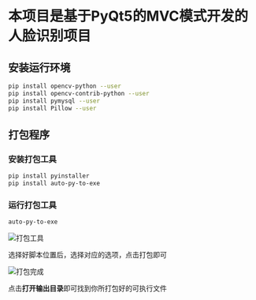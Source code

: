 # 本项目是基于PyQt5的MVC模式开发的人脸识别项目

## 安装运行环境
```bash
pip install opencv-python --user
pip install opencv-contrib-python --user
pip install pymysql --user
pip install Pillow --user
```


## 打包程序
### 安装打包工具
```bash
pip install pyinstaller
pip install auto-py-to-exe
```
### 运行打包工具
```bash
auto-py-to-exe
```
![打包工具](https://images.iotlearn.cn/img/20220526212516.png)

选择好脚本位置后，选择对应的选项，点击打包即可

![打包完成](https://images.iotlearn.cn/img/20220526212629.png)

点击**打开输出目录**即可找到你所打包好的可执行文件